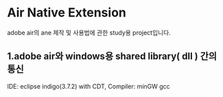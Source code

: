 Air Native Extension
===
adobe air의 ane 제작 및 사용법에 관한 study용 project입니다. 

1.adobe air와 windows용 shared library( dll ) 간의 통신
-
IDE: eclipse indigo(3.7.2) with CDT, 
Compiler: minGW gcc
